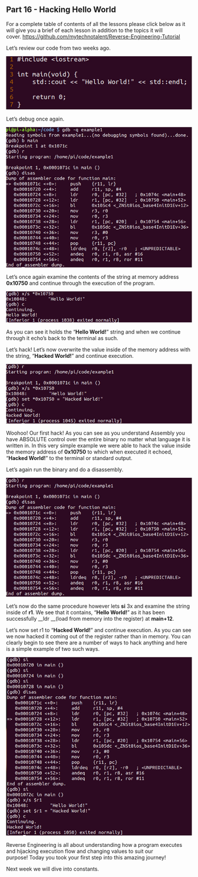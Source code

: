 ## Part 16 - Hacking Hello World

For a complete table of contents of all the lessons please click below as it will give you a brief of each lesson in addition to the topics it will cover.&nbsp;https://github.com/mytechnotalent/Reverse-Engineering-Tutorial

Let’s review our code from two weeks ago.

<div class="slate-resizable-image-embed slate-image-embed__resize-middle"><img src="/imgs/1520191330889.jpg"/></div>

Let’s debug once again.

<div class="slate-resizable-image-embed slate-image-embed__resize-full-width"><img src="/imgs/1520233045514.jpg"/></div>

Let’s once again examine the contents of the string at memory address __0x10750__ and continue through the execution of the program.

<div class="slate-resizable-image-embed slate-image-embed__resize-full-width"><img src="/imgs/1520200292099.jpg"/></div>

As you can see it holds the “__Hello World!__” string and when we continue through it echo’s back to the terminal as such.

Let’s hack!&nbsp;Let’s now overwrite the value inside of the memory address with the string, “__Hacked World!__” and continue execution.

<div class="slate-resizable-image-embed slate-image-embed__resize-full-width"><img src="/imgs/1520148428152.jpg"/></div>

Woohoo!&nbsp;Our first hack!&nbsp;As you can see as you understand Assembly you have ABSOLUTE control over the entire binary no matter what language it is written in.&nbsp;In this very simple example we were able to hack the value inside the memory address of __0x10750__ to which when executed it echoed, “__Hacked World!__” to the terminal or standard output.

Let’s again run the binary and do a disassembly.

<div class="slate-resizable-image-embed slate-image-embed__resize-full-width"><img src="/imgs/1520230658310.jpg"/></div>

Let’s now do the same procedure however lets __si__ 3x and examine the string inside of __r1__.&nbsp;We see that it contains, “__Hello World!__” as it has been successfully __ldr __(load from memory into the register) at __main+12__.

Let’s now set r1 to “__Hacked World!__” and continue execution.&nbsp;As you can see we now hacked it coming out of the register rather than in memory.&nbsp;You can clearly begin to see there are a number of ways to hack anything and here is a simple example of two such ways.&nbsp;

<div class="slate-resizable-image-embed slate-image-embed__resize-full-width"><img src="/imgs/1520231520333.jpg"/></div>

Reverse Engineering is all about understanding how a program executes and hijacking execution flow and changing values to suit our purpose!&nbsp;Today you took your first step into this amazing journey!

Next week we will dive into constants.